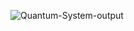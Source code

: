 ![Quantum-System-output](https://github.com/user-attachments/assets/0b872a4d-97f6-4c94-983c-45dd4645b486)
